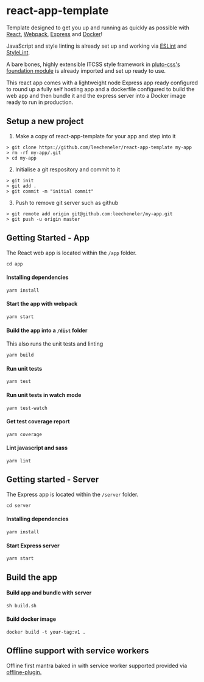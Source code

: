 # react-app-template
Template designed to get you up and running as quickly as possible with [React](https://github.com/facebook/react), [Webpack](https://github.com/webpack), [Express](https://www.npmjs.com/package/express) and [Docker](https://www.docker.com/)!

JavaScript and style linting is already set up and working via [ESLint](https://github.com/eslint/eslint) and [StyleLint](https://github.com/stylelint/stylelint).

A bare bones, highly extensible ITCSS style framework in [pluto-css's foundation module](https://github.com/pluto-css-foundation) is already imported and set up ready to use.

This react app comes with a lightweight node Express app ready configured to round up a fully self hosting app and a dockerfile configured to build the web app and then bundle it and the express server into a Docker image ready to run in production.

## Setup a new project

1. Make a copy of react-app-template for your app and step into it
```
> git clone https://github.com/leecheneler/react-app-template my-app
> rm -rf my-app/.git
> cd my-app
```
2. Initialise a git respository and commit to it
```
> git init
> git add .
> git commit -m "initial commit"
```
3. Push to remove git server such as github
```
> git remote add origin git@github.com:leecheneler/my-app.git
> git push -u origin master
```

## Getting Started - App

The React web app is located within the `/app` folder.

`cd app`

#### Installing dependencies

`yarn install`

#### Start the app with webpack

`yarn start`

#### Build the app into a `/dist` folder

This also runs the unit tests and linting

`yarn build`

#### Run unit tests

`yarn test`

#### Run unit tests in watch mode

`yarn test-watch`

#### Get test coverage report

`yarn coverage`

#### Lint javascript and sass

`yarn lint`

## Getting started - Server

The Express app is located within the `/server` folder.

`cd server`

#### Installing dependencies

`yarn install`

#### Start Express server

`yarn start`

## Build the app

#### Build app and bundle with server

`sh build.sh`

#### Build docker image

`docker build -t your-tag:v1 .`

## Offline support with service workers

Offline first mantra baked in with service worker supported provided via [offline-plugin.](https://github.com/NekR/offline-plugin)
